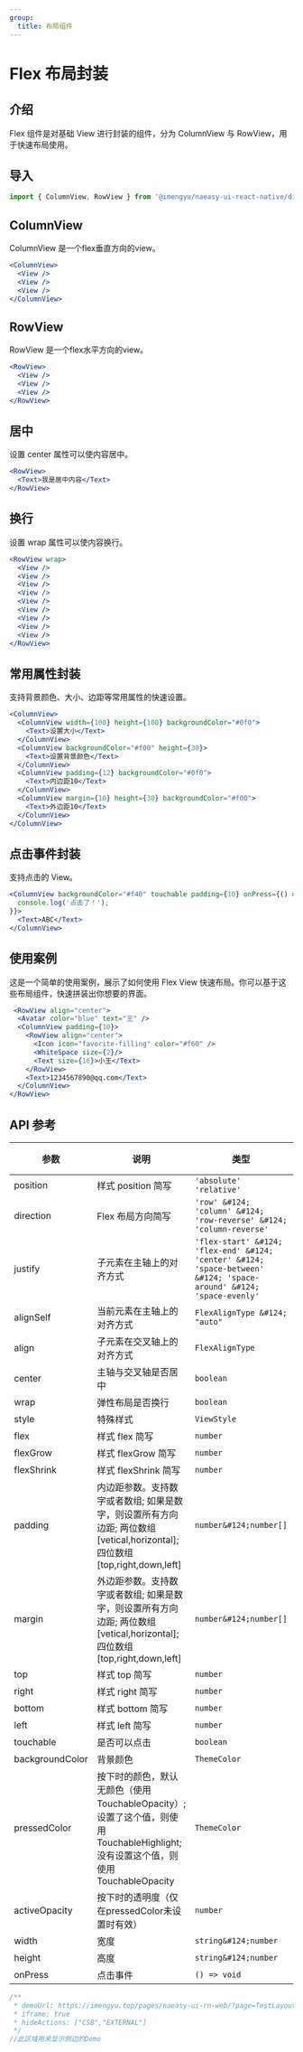 ```yaml
---
group:
  title: 布局组件
---
```


# Flex 布局封装

## 介绍

Flex 组件是对基础 View 进行封装的组件，分为 ColumnView 与 RowView，用于快速布局使用。

## 导入

```jsx
import { ColumnView, RowView } from '@imengyu/naeasy-ui-react-native/dist/components/layout'
```

## ColumnView

ColumnView 是一个flex垂直方向的view。

```jsx
<ColumnView>
  <View />
  <View />
  <View />
</ColumnView>
```

## RowView

RowView 是一个flex水平方向的view。

```jsx
<RowView>
  <View />
  <View />
  <View />
</RowView>
```

## 居中

设置 center 属性可以使内容居中。

```jsx
<RowView>
  <Text>我是居中内容</Text>
</RowView>
```

## 换行

设置 wrap 属性可以使内容换行。

```jsx
<RowView wrap>
  <View />
  <View />
  <View />
  <View />
  <View />
  <View />
  <View />
  <View />
  <View />
</RowView>
```

## 常用属性封装

支持背景颜色、大小、边距等常用属性的快速设置。

```jsx
<ColumnView>
  <ColumnView width={100} height={100} backgroundColor="#0f0">
    <Text>设置大小</Text>
  </ColumnView>
  <ColumnView backgroundColor="#f00" height={30}>
    <Text>设置背景颜色</Text>
  </ColumnView>
  <ColumnView padding={12} backgroundColor="#0f0">
    <Text>内边距10</Text>
  </ColumnView>
  <ColumnView margin={10} height={30} backgroundColor="#f00">
    <Text>外边距10</Text>
  </ColumnView>
</ColumnView>
```

## 点击事件封装

支持点击的 View。

```jsx
<ColumnView backgroundColor="#f40" touchable padding={10} onPress={() => {
  console.log('点击了！');
}}>
  <Text>ABC</Text>
</ColumnView>
```

## 使用案例

这是一个简单的使用案例，展示了如何使用 Flex View 快速布局。你可以基于这些布局组件，快速拼装出你想要的界面。

```jsx
 <RowView align="center">
  <Avatar color="blue" text="王" />
  <ColumnView padding={10}>
    <RowView align="center">
      <Icon icon="favorite-filling" color="#f60" />
      <WhiteSpace size={2}/>
      <Text size={16}>小王</Text>
    </RowView>
    <Text>1234567890@qq.com</Text>
  </ColumnView>
</RowView>
```

## API 参考

|参数|说明|类型|默认值|
|---|---|---|---|
|position|样式 position 简写|`'absolute'  'relative'`|-|
|direction|Flex 布局方向简写|`'row' &#124; 'column' &#124; 'row-reverse' &#124; 'column-reverse'`|-|
|justify|子元素在主轴上的对齐方式|`'flex-start' &#124; 'flex-end' &#124; 'center' &#124; 'space-between' &#124; 'space-around' &#124; 'space-evenly'`|-|
|alignSelf|当前元素在主轴上的对齐方式|`FlexAlignType &#124; "auto"`|-|
|align|子元素在交叉轴上的对齐方式|`FlexAlignType`|-|
|center|主轴与交叉轴是否居中|`boolean`|`false`|
|wrap|弹性布局是否换行|`boolean`|`false`|
|style|特殊样式|`ViewStyle`|-|
|flex|样式 flex 简写|`number`|-|
|flexGrow|样式 flexGrow 简写|`number`|-|
|flexShrink|样式 flexShrink 简写|`number`|-|
|padding|内边距参数。支持数字或者数组; 如果是数字，则设置所有方向边距; 两位数组 [vetical,horizontal]; 四位数组 [top,right,down,left]|`number&#124;number[]`|-|
|margin|外边距参数。支持数字或者数组; 如果是数字，则设置所有方向边距; 两位数组 [vetical,horizontal]; 四位数组 [top,right,down,left]|`number&#124;number[]`|-|
|top|样式 top 简写|`number`|-|
|right|样式 right 简写|`number`|-|
|bottom|样式 bottom 简写|`number`|-|
|left|样式 left 简写|`number`|-|
|touchable|是否可以点击|`boolean`|`false`|
|backgroundColor|背景颜色|`ThemeColor`|-|
|pressedColor|按下时的颜色，默认无颜色（使用 TouchableOpacity）; 设置了这个值，则使用 TouchableHighlight; 没有设置这个值，则使用 TouchableOpacity|`ThemeColor`|-|
|activeOpacity|按下时的透明度（仅在pressedColor未设置时有效）|`number`|-|
|width|宽度|`string&#124;number`|-|
|height|高度|`string&#124;number`|-|
|onPress|点击事件|`() => void`|-|

```jsx | preview
/**
 * demoUrl: https://imengyu.top/pages/naeasy-ui-rn-web/?page=TestLayout
 * iframe: true
 * hideActions: ["CSB","EXTERNAL"]
 */
//此区域用来显示侧边的Demo
```
